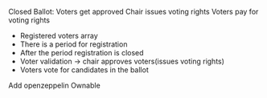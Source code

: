 Closed Ballot:
Voters get approved
Chair issues voting rights
Voters pay for voting rights

- Registered voters array
- There is a period for registration
- After the period registration is closed
- Voter validation -> chair approves voters(issues voting rights)
- Voters vote for candidates in the ballot

Add openzeppelin Ownable
